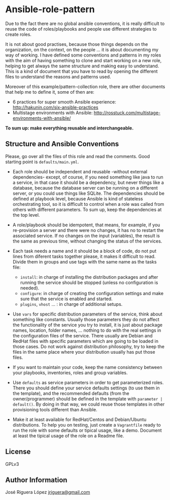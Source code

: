 Ansible-role-pattern
====================

Due to the fact there are no global ansible conventions, it is really difficult
to reuse the code of roles/playbooks and people use different strategies to 
create roles. 

It is not about good practises, because those things depends on the organization,
on the context, on the people ...  it is about documenting my way of working.
I have defined some conventions and patterns in my roles with the aim of having 
something to clone and start working on a new role, helping to get always the 
same structure and making easy to understand. This is a kind of document that 
you have to read by opening the different files to understand the reasons and 
patterns used.

Moreover of this example/pattern-collection role, there are other documents 
that help me to define it, some of then are:

 * 6 practices for super smooth Ansible experience: http://hakunin.com/six-ansible-practices
 * Multistage environments with Ansible: http://rosstuck.com/multistage-environments-with-ansible/


**To sum up: make everything reusable and interchangeable.**

Structure and Ansible Conventions
---------------------------------

Please, go over all the files of this role and read the comments. Good starting
point is `defaults/main.yml`.


 * Each role should be independent and reusable -without external dependencies- 
   except, of course, if you need something like java to run a service, in that
   case it should be a dependency, but never things like a database, because the
   database server can be running on a different server, or you could use things 
   like SQLite. The dependencies should be defined at playbook level, because 
   Ansible is kind of stateless orchestrating tool, so it is difficult to 
   control when a role was called from others with different
   parameters. To sum up, keep the dependencies at the top level.

 * A role/playbook should be idempotent, that means, for example, if you 
   re-provision a server and there were no changes, it has no to restart the 
   associated service. If no changes on the input (variables), the result is 
   the same as previous time, without changing the status of the services.

 * Each task needs a name and it should be a block of code, do not put lines 
   from diferent tasks together please, it makes it difficult to read.
   Divide them in groups and use tags with the same name as the tasks file:
   * `install`: in charge of installing the distribution packages and after 
   running the service should be stopped (unless no configuration is needed).
   * `configure`: in charge of creating the configuration settings and
   make sure that the service is enabled and started.
   * `plugins`, `vhost` ... : in charge of additional setups.

 * Use `vars` for specific distribution parameters of the service, think about 
   something like constants. Usually those parameters they do not affect the 
   functionality of the service you try to install, it is just about package 
   names, location, folder names, ... nothing to do with the real settings in 
   the configuration files of the service. There usually are Debian and RedHat 
   files with specific parameters which are going to be loaded in those cases. 
   Do not work against distribution philosophy, try to keep the files in the same
   place where your distribution usually has put those files.

 * If you want to maintain your code, keep the name consistency between your 
   playbooks, inventories, roles and group variables. 

 * Use `defaults` as service parameters in order to get parameterized roles. 
   There you should define your service defaults settings (to use them in 
   the template), and the recommended defaults (from the owner/programmer) 
   should be defined in the template with `parameter | default()`. By doing in
   that way, we could reuse those templates in other provisioning tools 
   different than Ansible.

 * Make it at least available for RedHat/Centos and Debian/Ubuntu distributions.
   To help you on testing, just create a `Vagrantfile` ready to run the role with
   some defaults or tipical usage, like a demo. Document at least the tipical 
   usage of the role on a Readme file.

License
-------

GPLv3

Author Information
------------------

José Riguera López <jriguera@gmail.com>

